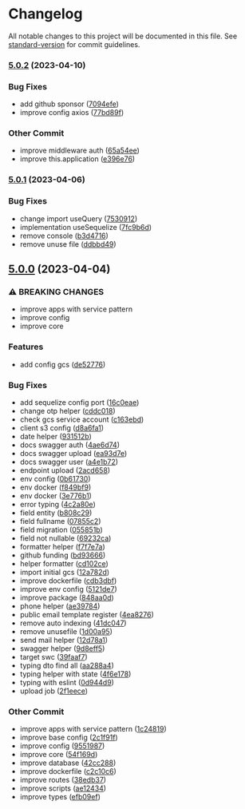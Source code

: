 # Changelog

All notable changes to this project will be documented in this file. See [standard-version](https://github.com/conventional-changelog/standard-version) for commit guidelines.

### [5.0.2](https://github.com/masb0ymas/expresso-sequelize/compare/v5.0.1...v5.0.2) (2023-04-10)


### Bug Fixes

* add github sponsor ([7094efe](https://github.com/masb0ymas/expresso-sequelize/commit/7094efe44dbdad2333481ea90835daf42229c7e5))
* improve config axios ([77bd89f](https://github.com/masb0ymas/expresso-sequelize/commit/77bd89f0ac045ca18fbeb590ed8a8b0084d506c5))


### Other Commit

* improve middleware auth ([65a54ee](https://github.com/masb0ymas/expresso-sequelize/commit/65a54ee6dae2150cd3d63feb7b4063bb78506bd8))
* improve this.application ([e396e76](https://github.com/masb0ymas/expresso-sequelize/commit/e396e76c22a9f763acba6b148c7416c77d7c75e9))

### [5.0.1](https://github.com/masb0ymas/expresso-sequelize/compare/v5.0.0...v5.0.1) (2023-04-06)


### Bug Fixes

* change import useQuery ([7530912](https://github.com/masb0ymas/expresso-sequelize/commit/7530912503c236580956f144edd012223bd5f3e3))
* implementation useSequelize ([7fc9b6d](https://github.com/masb0ymas/expresso-sequelize/commit/7fc9b6dc1bc2bd5727654afc9cfbb6d44d09e51d))
* remove console ([b3d4716](https://github.com/masb0ymas/expresso-sequelize/commit/b3d4716a088e1d892a5a7e935c24cc3f71ba6abf))
* remove unuse file ([ddbbd49](https://github.com/masb0ymas/expresso-sequelize/commit/ddbbd49178963b0047383914fc55618a254a2c8c))

## [5.0.0](https://github.com/masb0ymas/expresso-sequelize/compare/v4.1.1...v5.0.0) (2023-04-04)


### ⚠ BREAKING CHANGES

* improve apps with service pattern
* improve config
* improve core

### Features

* add config gcs ([de52776](https://github.com/masb0ymas/expresso-sequelize/commit/de52776556177d5892f2b5169fbaf1215452a979))


### Bug Fixes

* add sequelize config port ([16c0eae](https://github.com/masb0ymas/expresso-sequelize/commit/16c0eae59239f7f71d5289be00e79528de2e8048))
* change otp helper ([cddc018](https://github.com/masb0ymas/expresso-sequelize/commit/cddc018dca54e98e20dad3b481e21884b40c22b2))
* check gcs service account ([c163ebd](https://github.com/masb0ymas/expresso-sequelize/commit/c163ebdc9446a78dc721dbed2e832be39357fe80))
* client s3 config ([d8a6fa1](https://github.com/masb0ymas/expresso-sequelize/commit/d8a6fa1886a21c4588635343350c10ea4ec55087))
* date helper ([931512b](https://github.com/masb0ymas/expresso-sequelize/commit/931512b53bf9971df79d8a9b9ca5e363a358f3e3))
* docs swagger auth ([4ae6d74](https://github.com/masb0ymas/expresso-sequelize/commit/4ae6d743611e711853c544d5d39592120c394f55))
* docs swagger upload ([ea93d7e](https://github.com/masb0ymas/expresso-sequelize/commit/ea93d7ed40a49bd7c1049dddbbe139a4daaf876b))
* docs swagger user ([a4e1b72](https://github.com/masb0ymas/expresso-sequelize/commit/a4e1b72eabb70777a9ad2434f8b6984a1fa8ee4d))
* endpoint upload ([2acd658](https://github.com/masb0ymas/expresso-sequelize/commit/2acd65809c8fb30ae9cbaf9c56233f4a81a18357))
* env config ([0b61730](https://github.com/masb0ymas/expresso-sequelize/commit/0b617300108b4d09cfdab106c85f085a5c638625))
* env docker ([f849bf9](https://github.com/masb0ymas/expresso-sequelize/commit/f849bf9a5bfe473e13194e43a6968a16edd48844))
* env docker ([3e776b1](https://github.com/masb0ymas/expresso-sequelize/commit/3e776b1e3975521c41eb1e96d9247d7d89389466))
* error typing ([4c2a80e](https://github.com/masb0ymas/expresso-sequelize/commit/4c2a80e59b114d8cdf81ec97ab9cb5a5381f3959))
* field entity ([b808c29](https://github.com/masb0ymas/expresso-sequelize/commit/b808c2945345b0fbc4f6f529c4f980bad7ae3827))
* field fullname ([07855c2](https://github.com/masb0ymas/expresso-sequelize/commit/07855c25e1a42c310ea0068da018dcb68fedde35))
* field migration ([055851b](https://github.com/masb0ymas/expresso-sequelize/commit/055851bc866f0d209ea213f4f58a5a2cfb23c6e8))
* field not nullable ([69232ca](https://github.com/masb0ymas/expresso-sequelize/commit/69232ca2edad387b885f97210915af37a484573a))
* formatter helper ([f7f7e7a](https://github.com/masb0ymas/expresso-sequelize/commit/f7f7e7a297760c91fd40b363a18f746d0a063de7))
* github funding ([bd93666](https://github.com/masb0ymas/expresso-sequelize/commit/bd936665b1a65037bde5503a8f52df6018b009e5))
* helper formatter ([cd102ce](https://github.com/masb0ymas/expresso-sequelize/commit/cd102ce960a869590ee7c6c62fd3f4cd39a66aad))
* import initial gcs ([12a782d](https://github.com/masb0ymas/expresso-sequelize/commit/12a782d7bd6588af771df36905e75d5276a30eb6))
* improve dockerfile ([cdb3dbf](https://github.com/masb0ymas/expresso-sequelize/commit/cdb3dbf13058ce4cb088ab5c41d6890128b882ab))
* improve env config ([5121de7](https://github.com/masb0ymas/expresso-sequelize/commit/5121de71dd480fe33aea3146c86ef072daee7dd5))
* improve package ([848aa0d](https://github.com/masb0ymas/expresso-sequelize/commit/848aa0d26d7b60f5240f9eb97cb227d8c1fd39ff))
* phone helper ([ae39784](https://github.com/masb0ymas/expresso-sequelize/commit/ae39784234a57959482113929c943e9357051509))
* public email template register ([4ea8276](https://github.com/masb0ymas/expresso-sequelize/commit/4ea8276b26e29b3a7f42fc8b09d7c0c093bfa503))
* remove auto indexing ([41dc047](https://github.com/masb0ymas/expresso-sequelize/commit/41dc0477dbc6882b48b7837e5a907e02dc4993ab))
* remove unusefile ([1d00a95](https://github.com/masb0ymas/expresso-sequelize/commit/1d00a959e5450df6c77ca5eef8e43f40c5614c01))
* send mail helper ([12d78a1](https://github.com/masb0ymas/expresso-sequelize/commit/12d78a1db16ccba0af74620c5a427e35ab5095ed))
* swagger helper ([9d8eff5](https://github.com/masb0ymas/expresso-sequelize/commit/9d8eff51f5243ae8a15407d996254d054bff1575))
* target swc ([39faaf7](https://github.com/masb0ymas/expresso-sequelize/commit/39faaf79c81b6bc68dfc53582a377d36d76aaed3))
* typing dto find all ([aa288a4](https://github.com/masb0ymas/expresso-sequelize/commit/aa288a4b0f35be7e22313c04a5d3512ecccd0a71))
* typing helper with state ([4f6e178](https://github.com/masb0ymas/expresso-sequelize/commit/4f6e17853cefefea8eb6d65f135da1817c9b1630))
* typing with eslint ([0d944d9](https://github.com/masb0ymas/expresso-sequelize/commit/0d944d9cb00a60a087634d3eea016e7880004671))
* upload job ([2f1eece](https://github.com/masb0ymas/expresso-sequelize/commit/2f1eece524495df4691ea0fed0af3b80313cbe23))


### Other Commit

* improve apps with service pattern ([1c24819](https://github.com/masb0ymas/expresso-sequelize/commit/1c24819d7a735449107b756495fe38319faa0472))
* improve base config ([2c1f91f](https://github.com/masb0ymas/expresso-sequelize/commit/2c1f91f33ce8d6b314ff9ce3cc766c802c6553e2))
* improve config ([9551987](https://github.com/masb0ymas/expresso-sequelize/commit/9551987c425c7eb36f88d940ec563c7d7ab64269))
* improve core ([54f169d](https://github.com/masb0ymas/expresso-sequelize/commit/54f169da3556c8382ee7d5064e4a78272e3b4949))
* improve database ([42cc288](https://github.com/masb0ymas/expresso-sequelize/commit/42cc288b4752148e04ad7af26b983bdf8e69ea76))
* improve dockerfile ([c2c10c6](https://github.com/masb0ymas/expresso-sequelize/commit/c2c10c683747bc7706fd54d02166f691ee38e499))
* improve routes ([38edb37](https://github.com/masb0ymas/expresso-sequelize/commit/38edb3704e7582ca11ff07cdd0764c0e836cb4d4))
* improve scripts ([ae12434](https://github.com/masb0ymas/expresso-sequelize/commit/ae1243456a2693754af18381d38538daab0c9f3c))
* improve types ([efb09ef](https://github.com/masb0ymas/expresso-sequelize/commit/efb09ef9c2fdff908ee4ae9911d10b55866a673d))
